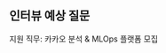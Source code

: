 ## 인터뷰 예상 질문

지원 직무: 카카오 분석 & MLOps 플랫폼 모집 

<!--
듣는이의 입장에서 답변을 정리 할 것 & 카카오와 연관시켜 답변 할 것       

## 업무내용
* 		카카오의 수많은 데이터를 다양한 관점에서 분석 가능하도록 플랫폼을 만듭니다.
* 		MLOps 플랫폼을 만들어 ML 파이프라인을 효율적으로 개선합니다.
* 		기존의 분석 방법을 벗어나 서비스에서 분석할 수 있게 (self service BI) 플랫폼을 만들고 서비스에 활용할 수 있도록 지원합니다.
* 		카카오의 다양한 빅데이터를 쉽게 찾아 이용할 수 있는 data discovery 플랫폼을 구축


## 지원자격
* 		대용량 데이터에 대한 실시간/배치 서비스 개발 운영 경험이 있으신 분
* 		python, scala, druid, hadoop 등 다양한 환경에 적응 가능한 분
* 		어떤 일이라도 중요하게 여기며 책임감 있게 진행할 수 있으신 분
* 		급하면 손으로 할 수도 있지만 틈틈이 기계에게 일을 넘길 수 있는 유연한 업무가 가능한 분
* 		MLOps 플랫폼 사용 경험 있는 분 우대



## (예상) 기본 질문

- 자기소개    
=> 안녕하세요, 이번 카카오 분석 & MLOps 플랫폼 모집에 지원한 이승민입니다. 저는 연구실에서 웹 상의 상품 데이터를 수집하고 관리 및 업데이트하는 시스템을 개발하고 운용을 한 경험이 있습니다. amazon, ebay, jomashop, rakuten 같은의 e-commerce site에서 7만 여건의 상품들의 데이터를 수집하며 자연어 처리 연구팀에게 건네주는 역할을 했었습니다. 또한 데이터를 수집하고 처리하는 파이프라인이 주기적으로 돌아갈 수 있도록, 자동화한 경험이 있습니다. 이런 경험들을 살려 이번 카카오 분석 및 MLOps 직무에 지원하게 되었습니다. 면접 잘부탁드립니다.     


- 해당 직무에 지원한 동기, 이유, 강점              
=>  데이터를 수집하는 시스템을 설계부터 개발하며 다양한 오픈소스와 환경에 적응한 경험, 그리고 분산환경에서 데이터를 실시간으로 다루며 운용을 하며 머신러닝팀과 협업을 한 경험이 있습니다. 이 두 경험은 카카오의 MLOps의 파이프라인을 구축하고 효율적으로 개선하는 개발적인 측면과 머신러닝팀과의 협업의 측면에서 좋은 역할을 할 수 있을거라 생각됩니다.        
무

- 카카오에 와야 하는 이유 (충성심, 정보수집능력, 최신 뉴스)      
=>  첫번째로 저는 남들이 가보지 않은 분야에 도전을 하고 싶습니다. 이미 잘되있는것, 유망한 것들 뿐만 아니라 꺼리고 망설여지는 분야에 도전하는 카카오의 문화가 제가 지향하는 바와 같기 때문입니다. 두번째는 카카오의 문화, 사람 때문입니다. 1차 인터뷰때 션님, 리님, 올리님께서 제 말을 경청해주시고 더 좋은 방법을 같이 생각해주시는 것에 감명을 받았습니다. 이런 분들과 문화라면 저는 더 좋은 퍼포먼스를 낼 자신이 있기 때문입니다.  (답변은 비즈니스 + 조직문화)

 
- 타사와 동시 합격했을때 어디를 갈것인지        
=> 요즘 취업 시장이 많이 얼어 붙은것을 체감하며 저 또한 몇몇 회사의 MLOps 직무에 지원했었습니다. 하지만 저는 카카오를 목표로 두고 있기에, 다른 회사들은 카카오의 면접, 인터뷰를 준비한다는 마음으로 지원을 하였습니다. 저는 카카오에서 개발자로써의 첫발을 때고 싶습니다.    


- 5년이나 하고 석사로 졸업을 한 이유    
=>  설명드린 웹상의 데이터를 수집하는 시스템 개발이 제가 연구실에서 진행한 마지막 프로젝트입니다. 프로젝트를 수행하면서 시스템을 개발하고 오픈소스를 적용시키고 또 다른 팀과 협업 및 운용하는 것이 너무 재밌었고 더 적성에 맞다 느꼈습니다. 이에 교수님과 일주일 정도 얘기 후 석사로 졸업하기로 하였습니다. 아깝지 않다는 것은 거짓말이 겠지만 후회는 없습니다. 1차 인터뷰부터 시작해서 좋은 분들과 얘기를 나누고 만약 좋은 결과가 나와 카카오에서 그리고 MLOps 직무의 일원으로 일하게된다면 후회없는 선택이라 확신합니다. 


## (예상) 임원 질문
- 카카오의 강점 (경쟁사랑 비교)        
=>  카카오 가보지 않은 길을 두려워 하지 않는다는 도전 정신과 조직문화가 강점이라 생각합니다. 새로운 것들에 도전을 하는 기업들이야 있을것이지만 카카오 만큼 유연한 문화와 좋은 사람들을 가지고 있는 회사는 없다 생각합니다. 이런 문화와 사람들이 모여 카카오에 모였다는게 강점이라 생각합니다.            


- 카카오톡의 현 상황     
=>   



## (예상) 인성 질문 

- 본인은 어떤 사람인지, 어떤 성격인지 (일반적인 / 개발자로써)       
=> 새로운 문화, 기술을 받아들이는 것 그리고 사람들과 얘기하는걸 좋아합니다. 대학원에서 zeppelin이나 jira같은 툴들을 도입 및 구축할때 제가 진행하였고, 또 얘기하는걸 좋아해서 주변 사람들의 연구나 진행상황을 들으며 조언을 주고 받곤 했습니다.   


- 성격의 장단점      
=>

- 입사후 하고 싶은 일, 직무   
=> 지원한 MLOPs 직무에서 2가지 업무를 해보고 싶다. 새로운 기술, 오픈 소스들을 뜯어보고 적용해보는 것을 좋아하기에 카카오의 data discovery 플랫폼에 적절한 오프소스들을 찾아 구축하는 작업을 해보고 싶고, 또 하나는 MLOps 파이프라인을 효율적으로 개선하는 직무도 해보고 싶다.


- 힘들었던 경험이 어떤건지, 그리고 어떻게 해결했는지   
=>


- 같이 일하기 힘든 사람은 어떤 유형인지, 그런 사람과 어떻게 협업하는지       
=> 사람들은 전부다 장단점을 가지고 있어서 같이 일하면 서로 배려해가고 맞춰가며 일을 한다 생각합니다. (한번더 묻는다면) 굳이 생각해보자면 유형이라기 보다는 협업을 할때 일과 관련해서 말 수가 적은 사람이 있었던 것 같다. 하지만 이런 분들은 오히려 일을 명분으로 먼저 다가가고 물어봐줌으로써 오히려 더 친해질 기회가 있다고 생각한다. 


- 주변인들의 본인 평가     
=>

- 불합격한다면 그 이유      
=> 리더, 인사부서 분들과의 면접은 처음이라 그런지 많이 연습하고 준비하였는데도 오늘따라 긴장이 되는 것 같습니다. 남은 시간 동안에라도 더 잘 해보겠다. + 답변 못한 것이있으면 ~~ 질문들에 대해 답변을 잘 못드린것 같다고 피드백이 되고있다. 그래도 오늘 면접 위해 준비하였으니 남은 시간동안 보여드리겠다.         


- 다툼이 발생 했을시 어떻게 해결할건지,   소통, 협업, 팀원간의 갈등시 대처        
=> 저도 같이 과제를 했던 형과 언쟁이 있었던적이 있습니다. 보통 이런 상황에서는 감정이 더 앞 설 수 있기에, 커피나 달달한 것을 먹으면서 감정을 먼저 추스르고 어떤 것이 문제 였는지 서로 얘기를 했었습니다. 그 이후에는 같이 일을 하는 사람들과 같이 밥을 먹거나 같이 쉬면서 사담을 하는 시간을 가지는 습관을 만들었습니다. 이렇게 해서 이 협업을 하다 생길 수 있는 앙금들을 주기적으로 해소하면 다툼이 발생하지 않는 것을 깨달았었습니다.      

- 개발을 왜 하고 싶은지, 개발자로써의 목표, 개발을 통해 무엇을 이루고 싶은지       
=> 사람과 정보를 더 가깝게 만들고 싶습니다. 이번 카카오에서 코로나 맵을 통해 코로나 항원검사가 가능한 병원을 알려주는 서비스를 만든것을 보았습니다. 이처럼 일반 사람들도 쉽게 내가 원하는 정보를 찾고 활용할 수 있는 환경을 구축하고 개선시켜 나가는 것이 저의 개발자로써의 목표입니다.         

      

- N년후 본인의 모습   
=>

- 다른 회사 어디 지원하였는지
=> MLOps 직무를 뽑는 ~~ 기업들에 지원했다. 하지만 저는 카카오에 오고싶습니다. ~~ 지원동기 

- 업무, 일을하는 스타일         
=> 진행중인 일에 대해 논의 하는것을 좋아합니다. 또 다른 사람이 하는 연구, 일들에 대해 듣는걸 말하는 것 이상으로 좋아해서 문제나 이슈들을 같이 고민해는것을 즐기는 편입니다.     



## (예상) 자소서, CV 기반 질문
- 개발한 시스템 소개 (직무와의 연관성을 위해 파이프라인같은 용어 + apache airflow 언급)     
=>     

- 시스템의 강점     
=>

- 부모님이 본인에게 미친 영향         
=> 키워드 + 스토리텔링 (왜, 어떻게 영향을 받았고 + 영향을 받아 어떻게 실행) -> 카카오에서 ~~ 일을 잘 하겠다로 결론

## (예상) 기술 질문
- 1차 인터뷰에서 추측을 하거나 답변을 못한 것들에 대해 정리 및 답변           
=>     

- Docker 관련    
=>     

- Airflow 관련    
=>      

- NoSQL 써본것이 있는지 질문    
=>      

- Hadoop eco system에 사용해본 것이 있는지 질문    
=> 

- 코딩 스타일    
=>    

- 머신러닝 관련 모델을 만들고 배포를 해본적이 있는지    
=> 들었던 강의 중 Humpback Whale Identification이라는 고래의 꼬리 사진들을 구분하는 캐글 프로젝트를 진행한 적이 있다. CNN중 하나인 resnet이라는 모델을 개량 및 하이퍼 파라미터 튜닝을 해보며 모델을 개선시킨 경험이 있습니다. 
-->
